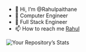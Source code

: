 - 👋 Hi, I’m @Rahulpaithane
- 👀 Computer Engineer
- 🌱 Full Stack Engineer
- 📫 How to reach me [Rahul](https://rahulpaithane.chromecoder.com/)

![Your Repository’s Stats](https://github-readme-stats.vercel.app/api?username=rahulpaithane&show_icons=true) 




